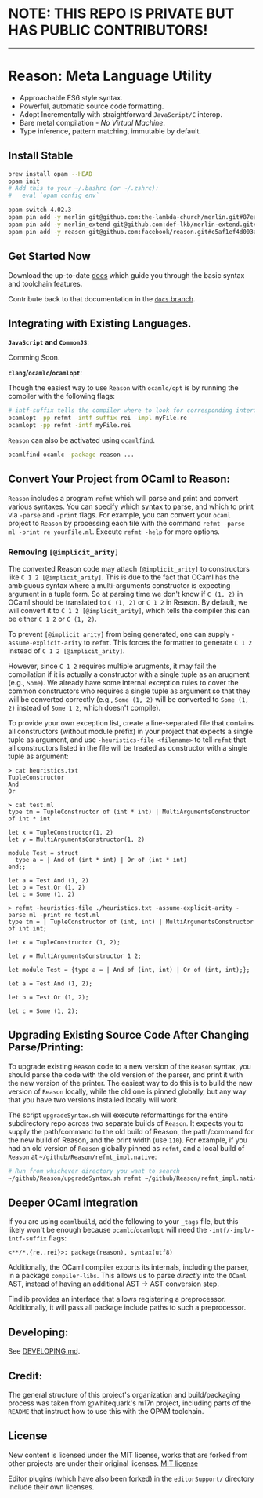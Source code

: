 NOTE: THIS REPO IS PRIVATE BUT HAS PUBLIC CONTRIBUTORS!
=======================================================

-----

Reason: Meta Language Utility
=========================================

- Approachable ES6 style syntax.
- Powerful, automatic source code formatting.
- Adopt Incrementally with straightforward `JavaScript/C` interop.
- Bare metal compilation - *No Virtual Machine*.
- Type inference, pattern matching, immutable by default.

Install Stable
----------

```sh
brew install opam --HEAD
opam init
# Add this to your ~/.bashrc (or ~/.zshrc):
#   eval `opam config env`

opam switch 4.02.3
opam pin add -y merlin git@github.com:the-lambda-church/merlin.git#87ea0e7998c04f16e4821676c27f19d3879dc2d1
opam pin add -y merlin_extend git@github.com:def-lkb/merlin-extend.git#ef634252a793542b05ec00a90f3c17de8fe0a357
opam pin add -y reason git@github.com:facebook/reason.git#c5af1ef4d003aac91abc110560b5e51d0d4d12f3

```

Get Started Now
---------------
Download the up-to-date [docs](https://github.com/facebook/Reason/archive/docs.zip) which guide you through the basic syntax and toolchain features.

Contribute back to that documentation in the [`docs` branch](https://github.com/facebook/Reason/tree/docs).



Integrating with Existing Languages.
------------------------

 **`JavaScript` and `CommonJS`**:

Comming Soon.


**`clang`/`ocamlc`/`ocamlopt`**:

Though the easiest way to use `Reason` with `ocamlc/opt` is by running the compiler with the following flags:
```sh
# intf-suffix tells the compiler where to look for corresponding interface files
ocamlopt -pp refmt -intf-suffix rei -impl myFile.re
ocamlopt -pp refmt -intf myFile.rei
```

`Reason` can also be activated using `ocamlfind`.

``` sh
ocamlfind ocamlc -package reason ...
```

Convert Your Project from OCaml to Reason:
------------------------------------------------------------
`Reason` includes a program `refmt` which will parse and print and
convert various syntaxes. You can specify which syntax to parse, and
which to print via `-parse` and `-print` flags. For example,
you can convert your `ocaml` project to `Reason` by processing each file
with the command `refmt -parse ml -print re yourFile.ml`. Execute
`refmt -help` for more options.

### Removing `[@implicit_arity]`

The converted Reason code may attach `[@implicit_arity]` to constructors like `C 1 2 [@implicit_arity]`.
This is due to the fact that OCaml has the ambiguous syntax where a multi-arguments
constructor is expecting argument in a tuple form. So at parsing time we don't
know if `C (1, 2)` in OCaml should be translated to `C (1, 2)` or `C 1 2` in Reason.
By default, we will convert it to `C 1 2 [@implicit_arity]`, which tells the compiler
this can be either `C 1 2` or `C (1, 2)`.

To prevent `[@implicit_arity]` from being generated, one can supply `-assume-explicit-arity`
to `refmt`. This forces the formatter to generate `C 1 2` instead of `C 1 2 [@implicit_arity]`.

However, since `C 1 2` requires multiple arugments, it may fail the compilation if it is actually
a constructor with a single tuple as an arugment (e.g., `Some`).
We already have some internal exception rules to cover the common constructors who requires a single tuple
as argument so that they will be converted correctly (e.g., `Some (1, 2)` will be converted
to `Some (1, 2)` instead of `Some 1 2`, which doesn't compile).

To provide your own exception list, create a line-separated file that contains all constructors (without module prefix)
in your project that expects a single tuple as argument, and use `-heuristics-file <filename>`
to tell `refmt` that all constructors
listed in the file will be treated as constructor with a single tuple as argument:
```
> cat heuristics.txt
TupleConstructor
And
Or

> cat test.ml
type tm = TupleConstructor of (int * int) | MultiArgumentsConstructor of int * int

let x = TupleConstructor(1, 2)
let y = MultiArgumentsConstructor(1, 2)

module Test = struct
  type a = | And of (int * int) | Or of (int * int)
end;;

let a = Test.And (1, 2)
let b = Test.Or (1, 2)
let c = Some (1, 2)

> refmt -heuristics-file ./heuristics.txt -assume-explicit-arity -parse ml -print re test.ml
type tm = | TupleConstructor of (int, int) | MultiArgumentsConstructor of int int;

let x = TupleConstructor (1, 2);

let y = MultiArgumentsConstructor 1 2;

let module Test = {type a = | And of (int, int) | Or of (int, int);};

let a = Test.And (1, 2);

let b = Test.Or (1, 2);

let c = Some (1, 2);
```


Upgrading Existing Source Code After Changing Parse/Printing:
------------------------------------------------------------
To upgrade existing `Reason` code to a new version of the `Reason` syntax,
you should parse the code with the old version of the parser, and print it with
the new version of the printer. The easiest way to do this is to build the new
version of `Reason` locally, while the old one is pinned globally, but any way that you
have two versions installed locally will work.

The script `upgradeSyntax.sh` will execute reformattings for the entire
subdirectory repo across two separate builds of `Reason`. It expects you to
supply the path/command to the old build of Reason, the path/command for the
new build of Reason, and the print width (use `110`).  For example, if you had
an old version of `Reason` globally pinned as `refmt`, and a local build of
`Reason` at `~/github/Reason/refmt_impl.native`:

```sh
# Run from whichever directory you want to search
~/github/Reason/upgradeSyntax.sh refmt ~/github/Reason/refmt_impl.native 110
```

Deeper OCaml integration
---------------------------

If you are using `ocamlbuild`, add the following to your `_tags` file, but
this likely won't be enough because `ocamlc`/`ocamlopt` will need the
`-intf/-impl/-intf-suffix` flags:

```
<**/*.{re,.rei}>: package(reason), syntax(utf8)
```

Additionally, the OCaml compiler exports its internals, including the parser,
in a package `compiler-libs`. This allows us to parse *directly* into the
`OCaml` AST, instead of having an additional AST -> AST conversion step.

Findlib provides an interface that allows registering a preprocessor.
Additionally, it will pass all package include paths to such a preprocessor.

Developing:
-------------------------
See [DEVELOPING.md](./developing.md).

Credit:
-------
The general structure of this project's organization and build/packaging
process was taken from @whitequark's m17n project, including parts of the
`README` that instruct how to use this with the OPAM toolchain.

License
-------

New content is licensed under the MIT license, works that are forked from other
projects are under their original licenses.
[MIT license](LICENSE.txt)

Editor plugins (which have also been forked) in the `editorSupport/` directory
include their own licenses.
